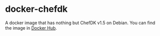# docker-chefdk

A docker image that has nothing but ChefDK v1.5 on Debian.
You can find the image in [Docker Hub](https://hub.docker.com/r/actionstep/docker-chefdk).
